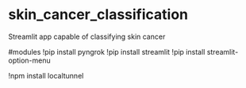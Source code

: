 # skin_cancer_classification
Streamlit app capable of classifying skin cancer


#modules
!pip install pyngrok
!pip install streamlit
!pip install streamlit-option-menu

!npm install localtunnel
